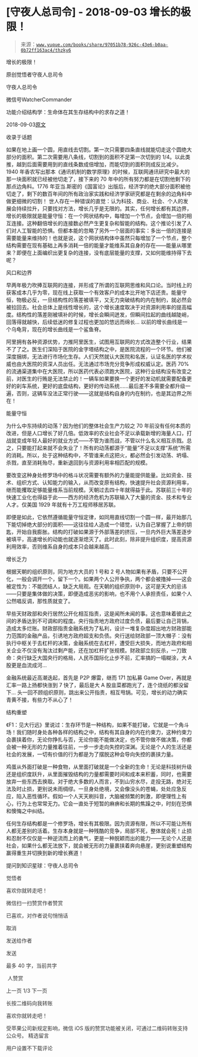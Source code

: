 # [守夜人总司令] - 2018-09-03 增长的极限！

> 来源：[`www.yuque.com/books/share/97051b78-926c-43e6-b0aa-0b72ff163ac4/thzky6`](https://www.yuque.com/books/share/97051b78-926c-43e6-b0aa-0b72ff163ac4/thzky6)



增长的极限！ 

原创觉悟者守夜人总司令 

守夜人总司令 

微信号WatcherCommander 

功能介绍结构学：生命体在其生存结构中的求存之道！ 

2018-09-03[原文](https://mp.weixin.qq.com/s?__biz=MzAxNDk1NjI2Mw==&mid=2247483881&idx=1&sn=1816ed3559ea622b8a8a51ce8cb106cf&chksm=9b8a2261acfdab774ef50ade9ed2164b6dc134661c3bad610a8cc95f48e497d7dcb10de60bba&scene=27#wechat_redirect&cpage=497) 

收录于话题 

如果在地上画一个圆，用直线去切割。第一次只需要四条直线就能切走这个圆绝大部分的面积。第二次需要用八条线，切割到的面积不足第一次切到的 1/4。以此类推，越到后面需要用到的直线条数成倍增加，而能切到的面积则成反比减少。1940 年香农写出那本《通讯机制的数学原理》的时候，互联网通讯研究中最大的那一块面积就已经被他切走了，接下来的 70 年中的所有努力都是在切割他剩下的那点边角料。1776 年亚当.斯密的《国富论》出版后，经济学的绝大部分面积被他切走了，剩下的数百年间的所有政治家实践和经济学家研究都是在剩余的边角料中做更细微的切割！ 世人存在一种错误的直觉：认为科技、商业、社会、个人的发展会持续拉升，只要找对方法，增长几乎是无限的。其实，任何增长都有其边界，增长的极限就是能量守恒：在一个网状结构中，每增加一个节点，会增加一倍的相互连接。这种翻倍增长的连接数必然产生更复杂和智能的结构。这个推论引发了人们对人工智能的恐惧。但都本能的忽略了另外一个层面的事实：多出一倍的连接是需要能量来维持的！也就是说，这个网状结构体中虽然只每增加了一个节点，整个结构需要在现有基础上再多消耗一倍的能量才能维系其自身的存在——能量从哪里来？即便在上面编织出更复杂的连接，没有底层能量的支撑，又如何能维持得下去呢？ 

风口和边界 

早两年极力吹捧互联网的连接，并形成了所谓的互联网思维和风口论。当时线上的获客成本几乎为零，现在线上获取一个有效客户的成本比开地下店还贵。能量守恒，物极必反，一旦结构性的落差被填平，又无力突破结构的内在制约，就必然会被拉回去。社会总体上是线性增长的，这个增长速度取决于对资源利用率的提高幅度。结构性的落差刚被填补的时候，增长会瞬间迸发，但瞬间拉起的曲线越陡峭，回落得就越快，后续低迷的修复过程也更加的悠远而绵长... 以前的增长曲线是一个乌龟背，现在的增长曲线是一个鲨鱼脊。 

阿里拥有各种资源优势，力推阿里医生，试图用互联网的方式改造整个行业，结果不了了之。医生们深陷于医院的金字塔结构之中，是医院流程的一个环节。他们被深度捆绑，无法进行市场化生存。人们天然就认大医院和名医，认证名医的学术权威也由大医院的资深人员出任。无法通过市场充分竞争形成权威认定。医药 70%的流通渠道集中在大医院，所以医药代表必须跑大医院，这种行业结构没有改变之前，对医生的行贿是无法禁止的！一辆车如果要换一个更好的发动机就需要配备更好的刹车系统，更好的底盘结构，更好的传动系统……最后差不多需要全都升级一遍，否则，这辆车没法正常行驶——这就是结构自身的内在制约，也是其边界之所在！ 

能量守恒 

为什么中东持续的动荡？因为他们的整体社会生产力较之 70 年前没有任何本质的改进，但是人口增长了好几倍。低效率的农业社会不足以承载新增的海量人口，打战就变成年轻人最好的就业方式——不管为谁而战，不管以什么名义相互杀戮。总之，只要能打起来就不会失业了！所有的动荡都源于“能量”不足以支撑“系统”所需的消耗。所以，处于这种结构中，不管谁来点这把火，都必然会引发动荡、坍塌、杀戮，直至消耗殆尽，重新退回到与资源利用率相匹配的规模。 

要改变这种身处修罗场中的格斗状况需要有额外的力量能提供能量。比如资金、技术、组织方式、认知能力的输入，从而改变原有结构，快速提升社会资源利用率，继而能攫取足够能量维系当前规模。天朝过去四十年就得益于此。苏联前三十年的快速工业化也得益于此——西方的经济危机为苏联输入了大量的资金、技术和专业人才。仅美国 1929 年就有十万工程师移居苏联。 

即便是如此，它依然遵循能量守恒定律，如同用直线切割一个圆一样，最开始那几下能切掉绝大部分的面积——这往往给人造成一个错觉，认为自己掌握了上帝的钥匙，开始自我膨胀。结构的打破如果源于外部落差的挤压，一旦内外巨大落差逐步被填平，高速增长的动能也就逐渐熄灭了。此时此刻，除非提升组织度，提高资源利用效率，否则维系自身的成本只会越来越高… 

增长乏力 

根据天朝的组织原则，同为地方大员的 1 号和 2 号人物如果有矛盾，只要不公开化，一般会调开一个，留下一个。如果两个人公开争执，两个都会被撸掉——这会被定性为：不能团结人，缺乏大局观。在天朝的组织原则中，这可是天大的忌讳——只要是集体做的决策，即便造成恶劣的影响，也不用个人承担责任，如果个人公然唱反调，那性质就变了。 

早些天财政部和央行居然公开化相互指责，这是闻所未闻的事。这也意味着彼此之间的矛盾达到不可调和的程度。央行指责地方政府过度负债，最后要让自己背锅，造成太多烂账。财政部指责金融系统为了私利，设计一堆复杂度超出地方财政部能力范围的金融产品，引诱地方政府超支和负债。央行送给财政部一顶大帽子：没有执行中枢关于去杠杆的决策，金融系统在去杠杆，遭受巨大损失，而地方政府和相关企业不仅没有淘汰过剩产能，还在加杠杆扩张规模。财政部立刻反杀，一刀致命：央行缺乏大国央行的格局，人民币国际化止步不前，汇率搞的一塌糊涂，大 A 股更是血流成河… 

金融系统最近高潮迭起，首先是 P2P 爆雷，继而 171 加私募 Game Over，再就是汇率一路上扬都快涨到 7 快了，最后是大 A 股韭菜都跑光了，连个烧纸的都没留下… 头一回不顾组织原则，跳出来公开指责，相互甩锅。可见，增长的动力确实青黄不接，有些力不从心了！ 

结构重塑 

《F1：见大行远》里说过：生存环节是一种结构，如果不能打破，它就是一个角斗场！我们随时身处各种各样的结构之中，结构有其自身的内在约束力，这种约束力会裹挟着你，无论你挣扎与否，无论你能不能做决定，也不管你做不做决策，你都会被一种无形的力量推着往前，一步一步走向失控的深渊。无论是个人的生活还是社会的发展，一切有价值的行为都是为了摆脱这种会导向失控的裹挟力量。 

鸡蛋从外面打破是一种食物，从里面打破就是一个全新的生命！无论是科技树升级还是组织度跃升，从里面摧毁结构的力量都需要时间和成本来积蓄，同时，也需要放弃一些东西去换取。对于绝大多数的人而言，不到山穷水尽，走投无路，绝对无法及时止损，更别说未雨绸缪。一旦身处绝境，又会像没头的苍蝇，处处应急反应，陷入恶性循环。假如一个人天天刷抖音，大脑被频繁的刺激，即便理性上有心，行为上也常常无力。它会一直处于短暂的麻痹和长期的焦躁之中，时刻在恐惧和懊悔之中纠结。 

任何生存结构都是一个修罗场，增长有其极限。因为资源有限，所以不可能让所有人都无差别的活着。生存本身就是一种残酷的竞争，局部不死，整体就会死！止损和忍耐不仅仅是一种逆流而上的勇气，更是一种脱颖而出的能力——无论个人还是社会，如果什么都无法放下，就会被无形的力量裹挟着奔向悬崖，更别说重塑结构赢得重生并切换到新的增长赛道！ 

提问到知识星球：守夜人总司令  

<ne-card data-card-name="image" data-card-type="inline" id="WJXL1" data-event-boundary="card" style="color: rgb(51, 51, 51);">

觉悟者 

喜欢你就转走吧！ 

微信扫一扫赞赏作者赞赏 

已喜欢，对作者说句悄悄话 

取消 

发送给作者 

发送 

最多 40 字，当前共字 

 人赞赏 

上一页 1/3 下一页 

长按二维码向我转账 

喜欢你就转走吧！ 

受苹果公司新规定影响，微信 iOS 版的赞赏功能被关闭，可通过二维码转账支持公众号。 <ne-h3 id="tTIyE" data-lake-id="tTIyE"><ne-heading-ext><ne-heading-anchor></ne-heading-anchor><ne-heading-fold></ne-heading-fold></ne-heading-ext><ne-heading-content>精选留言</ne-heading-content></ne-h3> 

用户设置不下载评论</ne-card>